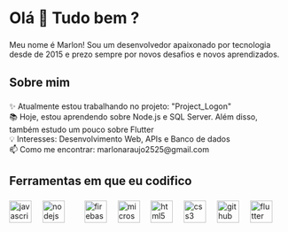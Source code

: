 <h1 align="left">Olá 👋 Tudo bem ?</h1>

###

<p align="left">Meu nome é Marlon! Sou um desenvolvedor apaixonado por tecnologia desde de 2015 e prezo sempre por novos desafios e novos aprendizados.</p>

###

<h2 align="left">Sobre mim</h2>

###

<p align="left">✨ Atualmente estou trabalhando no projeto: "Project_Logon"<br>📚 Hoje, estou aprendendo sobre Node.js e SQL Server. Além disso, também estudo um pouco sobre Flutter<br>💡 Interesses: Desenvolvimento Web, APIs e Banco de dados<br>📫 Como me encontrar: marlonaraujo2525@gmail.com</p>

###

<h2 align="left">Ferramentas em que eu codifico</h2>

###

<div align="left">
  <img src="https://cdn.jsdelivr.net/gh/devicons/devicon/icons/javascript/javascript-original.svg" height="40" alt="javascript logo"  />
  <img width="12" />
  <img src="https://cdn.jsdelivr.net/gh/devicons/devicon/icons/nodejs/nodejs-original.svg" height="40" alt="nodejs logo"  />
  <img width="12" />
  <img width="12" />
  <img src="https://cdn.jsdelivr.net/gh/devicons/devicon/icons/firebase/firebase-plain.svg" height="40" alt="firebase logo"  />
  <img width="12" />
  <img src="https://cdn.jsdelivr.net/gh/devicons/devicon/icons/microsoftsqlserver/microsoftsqlserver-plain.svg" height="40" alt="microsoftsqlserver logo"  />
  <img width="12" />
  <img src="https://cdn.jsdelivr.net/gh/devicons/devicon/icons/html5/html5-original.svg" height="40" alt="html5 logo"  />
  <img width="12" />
  <img src="https://cdn.jsdelivr.net/gh/devicons/devicon/icons/css3/css3-original.svg" height="40" alt="css3 logo"  />
  <img width="12" />
  <img src="https://cdn.jsdelivr.net/gh/devicons/devicon/icons/github/github-original.svg" height="40" alt="github logo"  />
  <img width="12" />
  <img src="https://cdn.jsdelivr.net/gh/devicons/devicon/icons/flutter/flutter-original.svg" height="40" alt="flutter logo"  />
</div>

###
